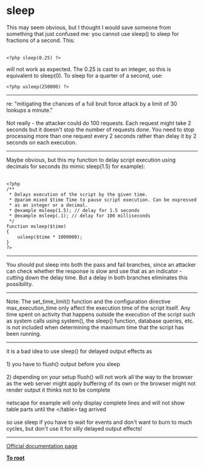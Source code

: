 # sleep



This may seem obvious, but I thought I would save someone from something that just confused me: you cannot use sleep() to sleep for fractions of a second. This:<br><br>

```
<?php sleep(0.25) ?>
```


will not work as expected. The 0.25 is cast to an integer, so this is equivalent to sleep(0). To sleep for a quarter of a second, use:



```
<?php usleep(250000) ?>
```
  

---

re: "mitigating the chances of a full bruit force attack by a limit of 30 lookups a minute."<br><br>Not really - the attacker could do 100 requests. Each request might take 2 seconds but it doesn&apos;t stop the number of requests done. You need to stop processing more than one request every 2 seconds rather than delay it by 2 seconds on each execution.  

---

Maybe obvious, but this my function to delay script execution using decimals for seconds (to mimic sleep(1.5) for example):<br><br>

```
<?php
/**
 * Delays execution of the script by the given time.
 * @param mixed $time Time to pause script execution. Can be expressed
 * as an integer or a decimal.
 * @example msleep(1.5); // delay for 1.5 seconds
 * @example msleep(.1); // delay for 100 milliseconds
 */
function msleep($time)
{
    usleep($time * 1000000);
}
?>
```
  

---

You should put sleep into both the pass and fail branches, since an attacker can check whether the response is slow and use that as an indicator - cutting down the delay time. But a delay in both branches eliminates this possibility.  

---

Note: The set_time_limit() function and the configuration directive max_execution_time only affect the execution time of the script itself. Any time spent on activity that happens outside the execution of the script such as system calls using system(), the sleep() function, database queries, etc. is not included when determining the maximum time that the script has been running.  

---

it is a bad idea to use sleep() for delayed output effects as<br><br>1) you have to flush() output before you sleep<br><br>2) depending on your setup flush() will not work all the way to the browser as the web server might apply buffering of its own or the browser might not render output it thinks not to be complete<br><br>netscape for example will only display complete lines and will not show table parts until the &lt;/table&gt; tag arrived<br><br>so use sleep if you have to wait  for events and don&apos;t want to burn  to much cycles, but don&apos;t use it for silly delayed output effects!  

---

[Official documentation page](https://www.php.net/manual/en/function.sleep.php)

**[To root](/README.md)**